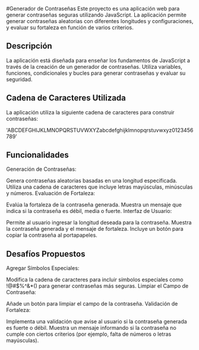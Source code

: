 #Generador de Contraseñas
Este proyecto es una aplicación web para generar contraseñas seguras utilizando JavaScript. La aplicación permite generar contraseñas aleatorias con diferentes longitudes y configuraciones, y evaluar su fortaleza en función de varios criterios.

<h2>Descripción</h2>
La aplicación está diseñada para enseñar los fundamentos de JavaScript a través de la creación de un generador de contraseñas. Utiliza variables, funciones, condicionales y bucles para generar contraseñas y evaluar su seguridad.

<h2>Cadena de Caracteres Utilizada</h2>
La aplicación utiliza la siguiente cadena de caracteres para construir contraseñas:

'ABCDEFGHIJKLMNOPQRSTUVWXYZabcdefghijklmnopqrstuvwxyz0123456789'

<h2>Funcionalidades</h2>
Generación de Contraseñas:

Genera contraseñas aleatorias basadas en una longitud especificada.
Utiliza una cadena de caracteres que incluye letras mayúsculas, minúsculas y números.
Evaluación de Fortaleza:

Evalúa la fortaleza de la contraseña generada.
Muestra un mensaje que indica si la contraseña es débil, media o fuerte.
Interfaz de Usuario:

Permite al usuario ingresar la longitud deseada para la contraseña.
Muestra la contraseña generada y el mensaje de fortaleza.
Incluye un botón para copiar la contraseña al portapapeles.

<h2>Desafíos Propuestos</h2>
Agregar Símbolos Especiales:

Modifica la cadena de caracteres para incluir símbolos especiales como !@#$%^&*() para generar contraseñas más seguras.
Limpiar el Campo de Contraseña:

Añade un botón para limpiar el campo de la contraseña.
Validación de Fortaleza:

Implementa una validación que avise al usuario si la contraseña generada es fuerte o débil.
Muestra un mensaje informando si la contraseña no cumple con ciertos criterios (por ejemplo, falta de números o letras mayúsculas).

